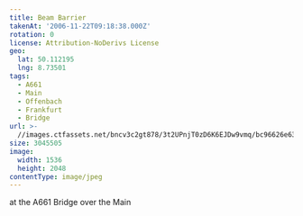 ```yaml
---
title: Beam Barrier
takenAt: '2006-11-22T09:18:38.000Z'
rotation: 0
license: Attribution-NoDerivs License
geo:
  lat: 50.112195
  lng: 8.73501
tags:
  - A661
  - Main
  - Offenbach
  - Frankfurt
  - Bridge
url: >-
  //images.ctfassets.net/bncv3c2gt878/3t2UPnjT0zD6K6EJDw9vmq/bc96626e633cf82f6170e5761891dd14/beam-barrier_4340065865_o
size: 3045505
image:
  width: 1536
  height: 2048
contentType: image/jpeg
---
```


at the A661 Bridge over the Main